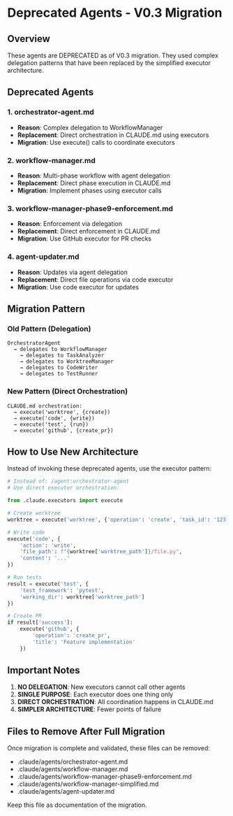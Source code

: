 # Deprecated Agents - V0.3 Migration

## Overview
These agents are DEPRECATED as of V0.3 migration. They used complex delegation patterns that have been replaced by the simplified executor architecture.

## Deprecated Agents

### 1. orchestrator-agent.md
- **Reason**: Complex delegation to WorkflowManager
- **Replacement**: Direct orchestration in CLAUDE.md using executors
- **Migration**: Use execute() calls to coordinate executors

### 2. workflow-manager.md
- **Reason**: Multi-phase workflow with agent delegation
- **Replacement**: Direct phase execution in CLAUDE.md
- **Migration**: Implement phases using executor calls

### 3. workflow-manager-phase9-enforcement.md
- **Reason**: Enforcement via delegation
- **Replacement**: Direct enforcement in CLAUDE.md
- **Migration**: Use GitHub executor for PR checks

### 4. agent-updater.md
- **Reason**: Updates via agent delegation
- **Replacement**: Direct file operations via code executor
- **Migration**: Use code executor for updates

## Migration Pattern

### Old Pattern (Delegation)
```
OrchestratorAgent 
  → delegates to WorkflowManager
    → delegates to TaskAnalyzer
    → delegates to WorktreeManager
    → delegates to CodeWriter
    → delegates to TestRunner
```

### New Pattern (Direct Orchestration)
```
CLAUDE.md orchestration:
  → execute('worktree', {create})
  → execute('code', {write})
  → execute('test', {run})
  → execute('github', {create_pr})
```

## How to Use New Architecture

Instead of invoking these deprecated agents, use the executor pattern:

```python
# Instead of: /agent:orchestrator-agent
# Use direct executor orchestration:

from .claude.executors import execute

# Create worktree
worktree = execute('worktree', {'operation': 'create', 'task_id': '123'})

# Write code
execute('code', {
    'action': 'write',
    'file_path': f"{worktree['worktree_path']}/file.py",
    'content': '...'
})

# Run tests
result = execute('test', {
    'test_framework': 'pytest',
    'working_dir': worktree['worktree_path']
})

# Create PR
if result['success']:
    execute('github', {
        'operation': 'create_pr',
        'title': 'Feature implementation'
    })
```

## Important Notes

1. **NO DELEGATION**: New executors cannot call other agents
2. **SINGLE PURPOSE**: Each executor does one thing only
3. **DIRECT ORCHESTRATION**: All coordination happens in CLAUDE.md
4. **SIMPLER ARCHITECTURE**: Fewer points of failure

## Files to Remove After Full Migration

Once migration is complete and validated, these files can be removed:
- .claude/agents/orchestrator-agent.md
- .claude/agents/workflow-manager.md
- .claude/agents/workflow-manager-phase9-enforcement.md
- .claude/agents/workflow-manager-simplified.md
- .claude/agents/agent-updater.md

Keep this file as documentation of the migration.